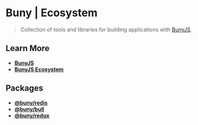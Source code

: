 # Buny | Ecosystem

> Collection of tools and libraries for building applications with [BunyJS](https://bunyjs.com).

## Learn More

- **[BunyJS](https://bunyjs.com)**
- **[BunyJS Ecosystem](https://ecosystem.bunyjs.com)**

## Packages

- **[@buny/redis](https://ecosystem.bunyjs.com/packages/redis)**
- **[@buny/bull](https://ecosystem.bunyjs.com/packages/bull)**
- **[@buny/redux](https://ecosystem.bunyjs.com/packages/redux)**